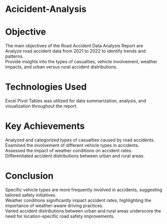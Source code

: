 # Acicident-Analysis

# Objective
The main objectives of the Road Accident Data Analysis Report are<br/>
Analyze road accident data from 2021 to 2022 to identify trends and patterns.<br/>
Provide insights into the types of casualties, vehicle involvement, weather impacts, and urban versus rural accident distributions.

# Technologies Used
Excel Pivot Tables was utilized for data summarization, analysis, and visualization throughout the report.

# Key Achievements
Analyzed and categorized types of casualties caused by road accidents.<br/>
Examined the involvement of different vehicle types in accidents.<br/>
Assessed the impact of weather conditions on accident rates.<br/>
Differentiated accident distributions between urban and rural areas.

# Conclusion
Specific vehicle types are more frequently involved in accidents, suggesting tailored safety initiatives.<br/>
Weather conditions significantly impact accident rates, highlighting the importance of weather-aware driving practices.<br/>
Varied accident distributions between urban and rural areas underscore the need for location-specific road safety improvements.
